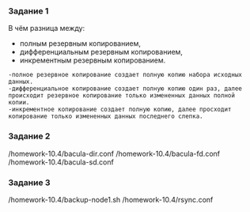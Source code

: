 

### Задание 1


В чём разница между:

- полным резервным копированием,
- дифференциальным резервным копированием,
- инкрементным резервным копированием.

```
-полное резервное копирование создает полную копию набора исходных данных.
-дифференциальное копирование создает полную копию один раз, далее происходит резервное копирование только измененных данных полной копии.
-инкрементное копирование создает полную копию, далее просходит копирование только измененных данных последнего слепка.
```

### Задание 2

/homework-10.4/bacula-dir.conf
/homework-10.4/bacula-fd.conf
/homework-10.4/bacula-sd.conf


### Задание 3
/homework-10.4/backup-node1.sh
/homework-10.4/rsync.conf






